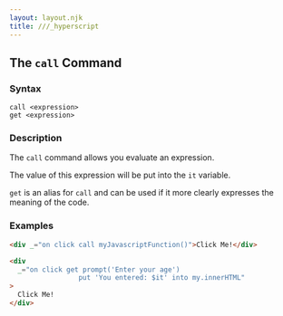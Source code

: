 ```yaml
---
layout: layout.njk
title: ///_hyperscript
---
```


## The `call` Command

### Syntax

```ebnf
call <expression>
get <expression>
```

### Description

The `call` command allows you evaluate an expression.

The value of this expression will be put into the `it` variable.

`get` is an alias for `call` and can be used if it more clearly expresses the meaning of the code.

### Examples

```html
<div _="on click call myJavascriptFunction()">Click Me!</div>

<div
  _="on click get prompt('Enter your age')
                 put 'You entered: $it' into my.innerHTML"
>
  Click Me!
</div>
```
